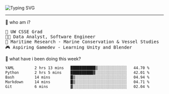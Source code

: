 <img src="https://readme-typing-svg.demolab.com?font=Inconsolata&pause=200&color=000000&background=B7B7B700&multiline=true&random=false&width=435&height=60&lines=hello%2C+world!+%F0%9F%8C%8D+;i'm+skyla--++welcome+to+my+github+%E2%AD%90%EF%B8%8F" alt="Typing SVG">

------

🧠 who am i?
<pre>
📖 UW CSSE Grad 
🧑‍💻 Data Analyst, Software Engineer
🐋 Maritime Research - Marine Conservation & Vessel Studies
🎮 Aspiring Gamedev - Learning Unity and Blender
</pre>

📂 what have i been doing this week?
 <!--START_SECTION:waka-->
```txt
YAML         2 hrs 13 mins   ███████████▒░░░░░░░░░░░░░   44.70 %
Python       2 hrs 5 mins    ██████████▓░░░░░░░░░░░░░░   42.01 %
Bash         14 mins         █▒░░░░░░░░░░░░░░░░░░░░░░░   04.94 %
Markdown     14 mins         █▒░░░░░░░░░░░░░░░░░░░░░░░   04.71 %
Git          6 mins          ▓░░░░░░░░░░░░░░░░░░░░░░░░   02.04 %
```
<!--END_SECTION:waka-->
